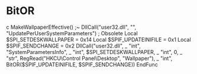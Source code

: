 # BitOR
c MakeWallpaperEffective() ;~  DllCall("user32.dll", "", "UpdatePerUserSystemParameters")  ; Obsolete     Local $SPI_SETDESKWALLPAPER = 0x14     Local $SPIF_UPDATEINIFILE = 0x1     Local $SPIF_SENDCHANGE = 0x2     DllCall("user32.dll", _     "int", "SystemParametersInfo", _     "int", $SPI_SETDESKWALLPAPER, _     "int", 0, _     "str", RegRead("HKCU\Control Panel\Desktop", "Wallpaper"), _     "int", BitOR($SPIF_UPDATEINIFILE, $SPIF_SENDCHANGE)) EndFunc

